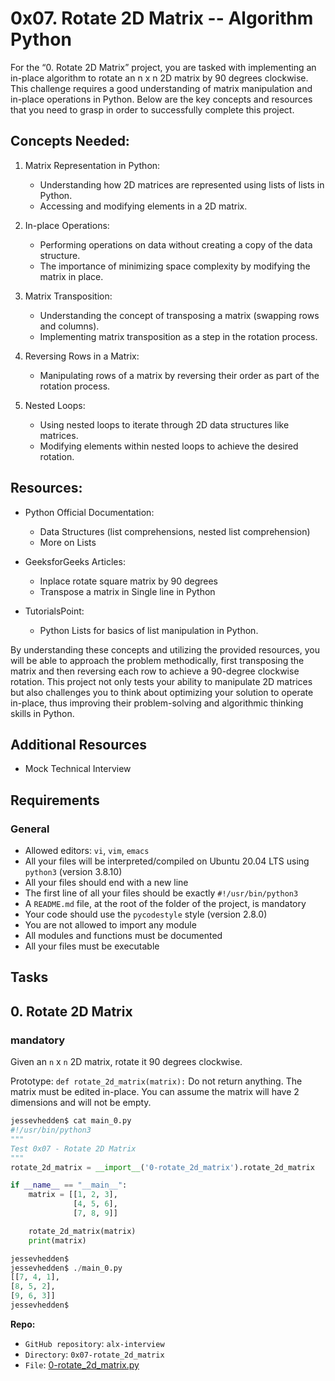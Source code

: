 # 0x07. Rotate 2D Matrix -- Algorithm Python

For the “0. Rotate 2D Matrix” project, you are tasked with implementing an in-place algorithm to rotate an n x n 2D matrix by 90 degrees clockwise. This challenge requires a good understanding of matrix manipulation and in-place operations in Python. Below are the key concepts and resources that you need to grasp in order to successfully complete this project.

## Concepts Needed:

1. Matrix Representation in Python:

   - Understanding how 2D matrices are represented using lists of lists in Python.
   - Accessing and modifying elements in a 2D matrix.

2. In-place Operations:

   - Performing operations on data without creating a copy of the data structure.
   - The importance of minimizing space complexity by modifying the matrix in place.

3. Matrix Transposition:

   - Understanding the concept of transposing a matrix (swapping rows and columns).
   - Implementing matrix transposition as a step in the rotation process.

4. Reversing Rows in a Matrix:

   - Manipulating rows of a matrix by reversing their order as part of the rotation process.

5. Nested Loops:

   - Using nested loops to iterate through 2D data structures like matrices.
   - Modifying elements within nested loops to achieve the desired rotation.

## Resources:

- Python Official Documentation:
  - Data Structures (list comprehensions, nested list comprehension)
  - More on Lists

- GeeksforGeeks Articles:
  - Inplace rotate square matrix by 90 degrees
  - Transpose a matrix in Single line in Python

- TutorialsPoint:
  - Python Lists for basics of list manipulation in Python.

By understanding these concepts and utilizing the provided resources, you will be able to approach the problem methodically, first transposing the matrix and then reversing each row to achieve a 90-degree clockwise rotation. This project not only tests your ability to manipulate 2D matrices but also challenges you to think about optimizing your solution to operate in-place, thus improving their problem-solving and algorithmic thinking skills in Python.

## Additional Resources

- Mock Technical Interview

## Requirements

### General

- Allowed editors: `vi`, `vim`, `emacs`
- All your files will be interpreted/compiled on Ubuntu 20.04 LTS using `python3` (version 3.8.10)
- All your files should end with a new line
- The first line of all your files should be exactly `#!/usr/bin/python3`
- A `README.md` file, at the root of the folder of the project, is mandatory
- Your code should use the `pycodestyle` style (version 2.8.0)
- You are not allowed to import any module
- All modules and functions must be documented
- All your files must be executable

## Tasks

## 0. Rotate 2D Matrix

### mandatory

Given an `n` x `n` 2D matrix, rotate it 90 degrees clockwise.

Prototype: `def rotate_2d_matrix(matrix):`
Do not return anything. The matrix must be edited in-place.
You can assume the matrix will have 2 dimensions and will not be empty.

```py
jessevhedden$ cat main_0.py
#!/usr/bin/python3
"""
Test 0x07 - Rotate 2D Matrix
"""
rotate_2d_matrix = __import__('0-rotate_2d_matrix').rotate_2d_matrix

if __name__ == "__main__":
    matrix = [[1, 2, 3],
              [4, 5, 6],
              [7, 8, 9]]

    rotate_2d_matrix(matrix)
    print(matrix)

jessevhedden$
jessevhedden$ ./main_0.py
[[7, 4, 1],
[8, 5, 2],
[9, 6, 3]]
jessevhedden$
```

**Repo:**

- `GitHub repository`: `alx-interview`
- `Directory`: `0x07-rotate_2d_matrix`
- `File`: [0-rotate_2d_matrix.py](./0-rotate_2d_matrix.py)
